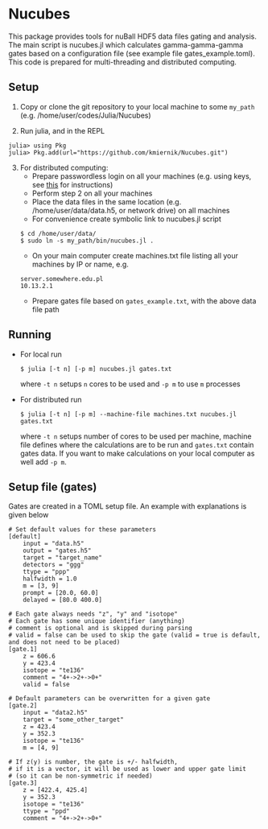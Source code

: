 # Nucubes
This package provides tools for nuBall HDF5 data files gating and
analysis. The main script is nucubes.jl which calculates gamma-gamma-gamma
gates based on a configuration file (see example file gates_example.toml).
This code is prepared for multi-threading and distributed computing.

## Setup
1. Copy or clone the git repository to your local machine to some `my_path` 
  (e.g. /home/user/codes/Julia/Nucubes)

2. Run julia, and in the REPL
```julia-repl
julia> using Pkg
julia> Pkg.add(url="https://github.com/kmiernik/Nucubes.git")
```

3. For distributed computing:
    * Prepare passwordless login on all your machines (e.g. using keys, 
      see [this](https://wiki.archlinux.org/index.php/SSH_keys) for
      instructions)
    * Perform step 2 on all your machines
    * Place the data files in the same location (e.g. /home/user/data/data.h5, or network drive) on all machines
    * For convenience create symbolic link to nucubes.jl script
    ```
    $ cd /home/user/data/
    $ sudo ln -s my_path/bin/nucubes.jl .
    ```
    * On your main computer create machines.txt file listing all your 
    machines by IP or name, e.g.
    ```
    server.somewhere.edu.pl
    10.13.2.1
    ```
    * Prepare gates file based on `gates_example.txt`, with the above 
      data file path

## Running
    
* For local run
    ```
    $ julia [-t n] [-p m] nucubes.jl gates.txt
    ```
    where `-t n` setups `n` cores to be used and `-p m` to use `m` processes

* For distributed run
    ```
    $ julia [-t n] [-p m] --machine-file machines.txt nucubes.jl gates.txt
    ```
    where `-t n` setups number of cores to be used per machine, machine
    file defines where the calculations are to be run and `gates.txt`
    contain gates data. If you want to make calculations on your local
    computer as well add `-p m`.

## Setup file (gates)
Gates are created in a TOML setup file. An example with explanations is given below

```
# Set default values for these parameters
[default]
    input = "data.h5"
    output = "gates.h5"
    target = "target_name"
    detectors = "ggg"
    ttype = "ppp"
    halfwidth = 1.0
    m = [3, 9]
    prompt = [20.0, 60.0]
    delayed = [80.0 400.0]

# Each gate always needs "z", "y" and "isotope"
# Each gate has some unique identifier (anything)
# comment is optional and is skipped during parsing
# valid = false can be used to skip the gate (valid = true is default,
and does not need to be placed)
[gate.1]
    z = 606.6
    y = 423.4
    isotope = "te136"
    comment = "4+->2+->0+"
    valid = false

# Default parameters can be overwritten for a given gate
[gate.2]
    input = "data2.h5"
    target = "some_other_target"
    z = 423.4
    y = 352.3
    isotope = "te136"
    m = [4, 9]

# If z(y) is number, the gate is +/- halfwidth, 
# if it is a vector, it will be used as lower and upper gate limit
# (so it can be non-symmetric if needed)
[gate.3]
    z = [422.4, 425.4]
    y = 352.3
    isotope = "te136"
    ttype = "ppd"
    comment = "4+->2+->0+"
```
